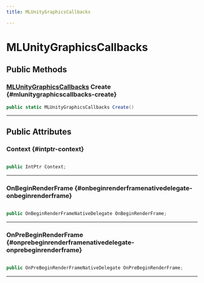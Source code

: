 ```yaml
---
title: MLUnityGraphicsCallbacks

---
```


# MLUnityGraphicsCallbacks










## Public Methods

### [MLUnityGraphicsCallbacks](/versioned_docs/version-02-Aug-2023/unity-api/api/UnityEngine.XR.MagicLeap/MLGraphicsHooks/NativeBindings/UnityEngine.XR.MagicLeap.MLGraphicsHooks.NativeBindings.MLUnityGraphicsCallbacks.md) Create {#mlunitygraphicscallbacks-create}

```csharp
public static MLUnityGraphicsCallbacks Create()
```






-----------

## Public Attributes

### Context {#intptr-context}

```csharp

public IntPtr Context;

```






-----------

### OnBeginRenderFrame {#onbeginrenderframenativedelegate-onbeginrenderframe}

```csharp

public OnBeginRenderFrameNativeDelegate OnBeginRenderFrame;

```






-----------

### OnPreBeginRenderFrame {#onprebeginrenderframenativedelegate-onprebeginrenderframe}

```csharp

public OnPreBeginRenderFrameNativeDelegate OnPreBeginRenderFrame;

```






-----------


